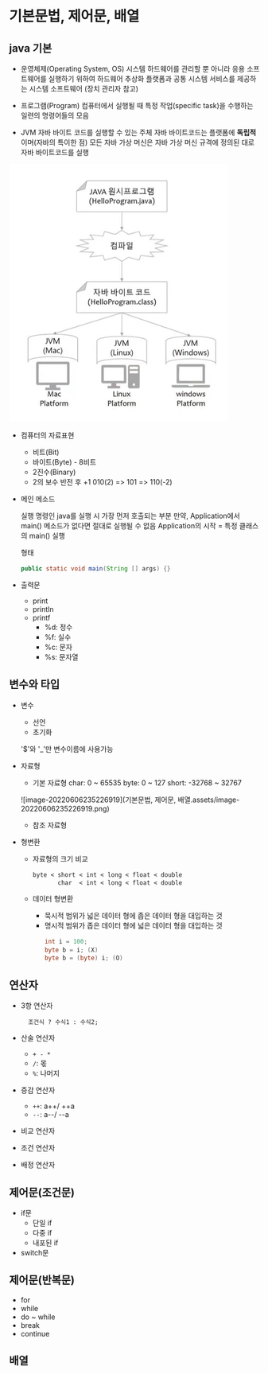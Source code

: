 # 기본문법, 제어문, 배열

## java 기본
- 운영체제(Operating System, OS)
  시스템 하드웨어를 관리할 뿐 아니라 응용 소프트웨어를 실행하기 위하여 하드웨어 추상화 플랫폼과 공통 시스템 서비스를 제공하는 시스템 소프트웨어
  (장치 관리자 참고)



- 프로그램(Program)
  컴퓨터에서 실행될 때 특정 작업(specific task)을 수행하는 일련의 명령어들의 모음
  
  
  
- JVM
  자바 바이트 코드를 실행할 수 있는 주체
  자바 바이트코드는 플랫폼에 **독립적**이며(자바의 특이한 점)
  모든 자바 가상 머신은 자바 가상 머신 규격에 정의된 대로 자바 바이트코드를 실행
  
  

![image-20220603233417046](./%EA%B8%B0%EB%B3%B8%EB%AC%B8%EB%B2%95%2C%20%EC%A0%9C%EC%96%B4%EB%AC%B8%2C%20%EB%B0%B0%EC%97%B4.assets/image-20220603233417046.png)



- 컴퓨터의 자료표현
  - 비트(Bit)
  - 바이트(Byte) - 8비트
  - 2진수(Binary)
  - 2의 보수
    반전 후 +1
    010(2) => 101 => 110(-2)



- 메인 메소드

  실행 명령인 java를 실행 시 가장 먼저 호출되는 부분
  만약, Application에서 main() 메소드가 없다면 절대로 실행될 수 없음
  Application의 시작 = 특정 클래스의 main() 실행
  
  형태
  ```java
  public static void main(String [] args) {}
  ```



- 출력문
  - print
  - println
  - printf
    - %d: 정수
    - %f: 실수
    - %c: 문자
    - %s: 문자열




## 변수와 타입
- 변수
  - 선언
  - 초기화  

  '$'와 '_'만 변수이름에 사용가능



- 자료형
	- 기본 자료형 
    char: 0 ~ 65535
    byte: 0 ~ 127
    short: -32768 ~ 32767
  
  ![image-20220606235226919](기본문법, 제어문, 배열.assets/image-20220606235226919.png)
  
  - 참조 자료형



- 형변환

  - 자료형의 크기 비교

    ```
    byte < short < int < long < float < double
           char  < int < long < float < double
    ```
    
  - 데이터 형변환
  
    - 묵시적
      범위가 넓은 데이터 형에 좁은 데이터 형을 대입하는 것
    - 명시적
      범위가 좁은 데이터 형에 넓은 데이터 형을 대입하는 것  
      ```java
      int i = 100;
      byte b = i; (X)
      byte b = (byte) i; (O)
      ```



## 연산자
- 3항 연산자
  
  ```
	조건식 ? 수식1 : 수식2;
	```



- 산술 연산자
  - `+ - *`
  - `/`: 몫
  - `%`: 나머지



- 증감 연산자
  - `++`: a++/ ++a
  - `--`: a--/ --a

- 비교 연산자
- 조건 연산자
- 배정 연산자



## 제어문(조건문)
- if문
	- 단일 if
	- 다중 if
	- 내포된 if
- switch문



## 제어문(반복문)
- for
- while
- do ~ while
- break
- continue



## 배열
